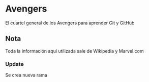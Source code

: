 # Avengers

El cuartel general de los Avengers para aprender Git y GitHub

## Nota
Toda la información aquí utilizada sale de Wikipedia y Marvel.com

### Update
Se crea nueva rama